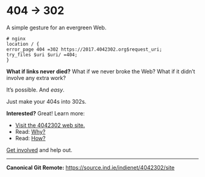 # 404 → 302

A simple gesture for an evergreen Web.

```nginx
# nginx
location / {
error_page 404 =302 https://2017.4042302.org$request_uri;
try_files $uri $uri/ =404;
}
```

**What if links never died?** What if we never broke the Web? What if it didn’t involve any extra work?

It’s possible. And _easy_.

Just make your 404s into 302s.

**Interested?** Great! Learn more:

  * [Visit the 4042302 web site.](https://4042302.org)
  * Read: [Why?](https://4042302.org/why)
  * Read: [How?](https://4042302.org/how)

[Get involved](https://4042302.org/how#contribute) and help out.

---

**Canonical Git Remote:** https://source.ind.ie/indienet/4042302/site
